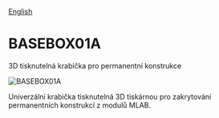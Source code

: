 
[English](./README.md)
<!--- module --->
# BASEBOX01A
<!--- Emodule --->

<!--- subtitle --->3D tisknutelná krabička pro permanentní konstrukce<!--- Esubtitle --->

![BASEBOX01A](/doc/img/BASEBOX01A_QRcode.png)

<!--- description --->Univerzální krabička tisknutelná 3D tiskárnou pro zakrytování permanentních konstrukcí z modulů MLAB. <!--- Edescription --->
            